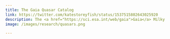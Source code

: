 ```yaml
---
title: The Gaia Quasar Catalog
link: https://twitter.com/katestoreyfish/status/1537515802643025920
description: The <a href="https://sci.esa.int/web/gaia">Gaia</a> Milky Way mission incidentally observed 6.6 million quasar candidates! I am working with a team of collaborators to produce a quasar catalog for large-scale structure cosmology. We are improving the redshift estimates and modelling the selection funciton, and starting to make some cosmological measurements&mdash;stay tuned!
image: /images/research/quasars.png

---
```

